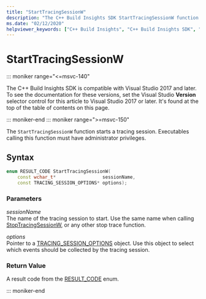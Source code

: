 ```yaml
---
title: "StartTracingSessionW"
description: "The C++ Build Insights SDK StartTracingSessionW function reference."
ms.date: "02/12/2020"
helpviewer_keywords: ["C++ Build Insights", "C++ Build Insights SDK", "StartTracingSessionW", "throughput analysis", "build time analysis", "vcperf.exe"]
---
```

# StartTracingSessionW

::: moniker range="<=msvc-140"

The C++ Build Insights SDK is compatible with Visual Studio 2017 and later. To see the documentation for these versions, set the Visual Studio **Version** selector control for this article to Visual Studio 2017 or later. It's found at the top of the table of contents on this page.

::: moniker-end
::: moniker range=">=msvc-150"

The `StartTracingSessionW` function starts a tracing session. Executables calling this function must have administrator privileges.

## Syntax

```cpp
enum RESULT_CODE StartTracingSessionW(
    const wchar_t*                 sessionName,
    const TRACING_SESSION_OPTIONS* options);
```

### Parameters

*sessionName*\
The name of the tracing session to start. Use the same name when calling [StopTracingSessionW](stop-tracing-session-w.md), or any other stop trace function.

*options*\
Pointer to a [TRACING_SESSION_OPTIONS](../other-types/tracing-session-options-struct.md) object. Use this object to select which events should be collected by the tracing session.

### Return Value

A result code from the [RESULT_CODE](../other-types/result-code-enum.md) enum.

::: moniker-end
